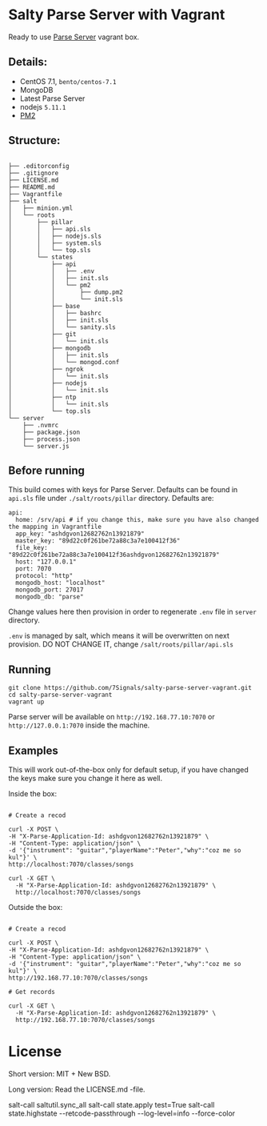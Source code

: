 # Salty Parse Server with Vagrant

Ready to use [Parse Server](https://github.com/ParsePlatform/parse-server) vagrant box.

## Details:

* CentOS 7.1, `bento/centos-7.1`
* MongoDB
* Latest Parse Server
* nodejs `5.11.1`
* [PM2](https://github.com/Unitech/pm2)

## Structure:

```

├── .editorconfig
├── .gitignore
├── LICENSE.md
├── README.md
├── Vagrantfile
├── salt
│   ├── minion.yml
│   └── roots
│       ├── pillar
│       │   ├── api.sls
│       │   ├── nodejs.sls
│       │   ├── system.sls
│       │   └── top.sls
│       └── states
│           ├── api
│           │   ├── .env
│           │   ├── init.sls
│           │   └── pm2
│           │       ├── dump.pm2
│           │       └── init.sls
│           ├── base
│           │   ├── bashrc
│           │   ├── init.sls
│           │   └── sanity.sls
│           ├── git
│           │   └── init.sls
│           ├── mongodb
│           │   ├── init.sls
│           │   └── mongod.conf
│           ├── ngrok
│           │   └── init.sls
│           ├── nodejs
│           │   └── init.sls
│           ├── ntp
│           │   └── init.sls
│           └── top.sls
└── server
    ├── .nvmrc
    ├── package.json
    ├── process.json
    └── server.js

```

## Before running

This build comes with keys for Parse Server. Defaults can be found in `api.sls` file under `./salt/roots/pillar` directory.
Defaults are:

```
api:
  home: /srv/api # if you change this, make sure you have also changed the mapping in Vagrantfile
  app_key: "ashdgvon12682762n13921879"
  master_key: "89d22c0f261be72a88c3a7e100412f36"
  file_key: "89d22c0f261be72a88c3a7e100412f36ashdgvon12682762n13921879"
  host: "127.0.0.1"
  port: 7070
  protocol: "http"
  mongodb_host: "localhost"
  mongodb_port: 27017
  mongodb_db: "parse"
```

Change values here then provision in order to regenerate `.env` file in `server` directory.

`.env`  is managed by salt, which means it will be overwritten on next provision.
DO NOT CHANGE IT, change `/salt/roots/pillar/api.sls`



## Running

```
git clone https://github.com/7Signals/salty-parse-server-vagrant.git
cd salty-parse-server-vagrant
vagrant up
```
Parse server will be available on `http://192.168.77.10:7070` or `http://127.0.0.1:7070` inside the machine.

## Examples

This will work out-of-the-box only for default setup, if you have changed the keys make sure you change it here as well.

Inside the box:

```shell

# Create a recod

curl -X POST \
-H "X-Parse-Application-Id: ashdgvon12682762n13921879" \
-H "Content-Type: application/json" \
-d '{"instrument": "guitar","playerName":"Peter","why":"coz me so kul"}' \
http://localhost:7070/classes/songs

curl -X GET \
  -H "X-Parse-Application-Id: ashdgvon12682762n13921879" \
  http://localhost:7070/classes/songs
```

Outside the box:

```shell

# Create a recod

curl -X POST \
-H "X-Parse-Application-Id: ashdgvon12682762n13921879" \
-H "Content-Type: application/json" \
-d '{"instrument": "guitar","playerName":"Peter","why":"coz me so kul"}' \
http://192.168.77.10:7070/classes/songs

# Get records

curl -X GET \
  -H "X-Parse-Application-Id: ashdgvon12682762n13921879" \
  http://192.168.77.10:7070/classes/songs

```


# License

Short version: MIT + New BSD.

Long version: Read the LICENSE.md -file.





salt-call saltutil.sync_all
salt-call state.apply test=True
salt-call state.highstate --retcode-passthrough  --log-level=info --force-color
